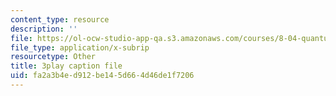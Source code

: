```yaml
---
content_type: resource
description: ''
file: https://ol-ocw-studio-app-qa.s3.amazonaws.com/courses/8-04-quantum-physics-i-spring-2016/fa2a3b4ed912be145d664d46de1f7206_J2ltXyByPJA.srt
file_type: application/x-subrip
resourcetype: Other
title: 3play caption file
uid: fa2a3b4e-d912-be14-5d66-4d46de1f7206
---
```


